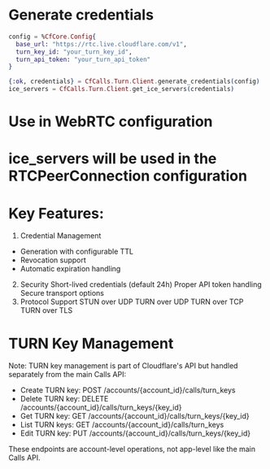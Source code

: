 # Generate credentials
```elixir
config = %CfCore.Config{
  base_url: "https://rtc.live.cloudflare.com/v1",
  turn_key_id: "your_turn_key_id",
  turn_api_token: "your_turn_api_token"
}

{:ok, credentials} = CfCalls.Turn.Client.generate_credentials(config)
ice_servers = CfCalls.Turn.Client.get_ice_servers(credentials)
```
# Use in WebRTC configuration
# ice_servers will be used in the RTCPeerConnection configuration


# Key Features:

1. Credential Management
- Generation with configurable TTL
- Revocation support
- Automatic expiration handling
2. Security
Short-lived credentials (default 24h)
Proper API token handling
Secure transport options
3. Protocol Support
STUN over UDP
TURN over UDP
TURN over TCP
TURN over TLS

# TURN Key Management

Note: TURN key management is part of Cloudflare's API but handled separately from the main Calls API:
- Create TURN key: POST /accounts/{account_id}/calls/turn_keys
- Delete TURN key: DELETE /accounts/{account_id}/calls/turn_keys/{key_id}
- Get TURN key: GET /accounts/{account_id}/calls/turn_keys/{key_id}
- List TURN keys: GET /accounts/{account_id}/calls/turn_keys
- Edit TURN key: PUT /accounts/{account_id}/calls/turn_keys/{key_id}

These endpoints are account-level operations, not app-level like the main Calls API.